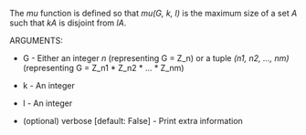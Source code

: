 The _mu_ function is defined so that _mu(G, k, l)_ is the maximum size of a set _A_ such that _kA_ is disjoint from _lA_.

ARGUMENTS:

* G - Either an integer _n_ (representing G = Z\_n) or a tuple _(n1, n2, ..., nm)_ (representing G = Z\_n1 * Z\_n2 * ... * Z\_nm)

* k - An integer

* l - An integer

* (optional) verbose \[default: False\] - Print extra information
